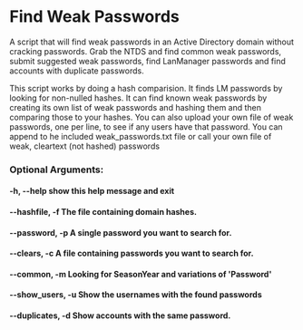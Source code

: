 # Find Weak Passwords
A script that will find weak passwords in an Active Directory domain without cracking passwords. Grab the NTDS and find common weak passwords, submit suggested weak passwords, find LanManager passwords and find accounts with duplicate passwords.

This script works by doing a hash comparision. It finds LM passwords by looking for non-nulled hashes. It can find known weak passwords by creating its own list of weak passwords and hashing them and then comparing those to your hashes. You can also upload your own file of weak passwords, one per line, to see if any users have that password. You can append to he included weak_passwords.txt file or call your own file of weak, cleartext (not hashed) passwords

### Optional Arguments:
####  -h, --help            show this help message and exit
####  --hashfile, -f The file containing domain hashes.
####  --password, -p A single password you want to search for.
####  --clears, -c A file containing passwords you want to search for.
####  --common, -m          Looking for SeasonYear and variations of 'Password'
####  --show_users, -u      Show the usernames with the found passwords
####  --duplicates, -d      Show accounts with the same password.
